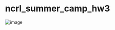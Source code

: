 # ncrl_summer_camp_hw3
![image](https://github.com/eason27271563/ncrl_summer_camp_hw3/blob/master/Screenshot%20from%202020-07-15%2019-06-53.png)
